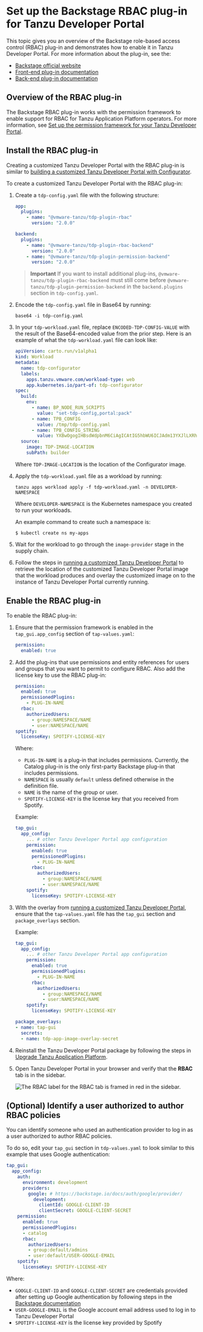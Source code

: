 # Set up the Backstage RBAC plug-in for Tanzu Developer Portal

This topic gives you an overview of the Backstage role-based access control (RBAC) plug-in and
demonstrates how to enable it in Tanzu Developer Portal. For more information about the plug-in, see
the:

- [Backstage official website](https://backstage.spotify.com/marketplace/spotify/plugin/rbac/)
- [Front-end plug-in documentation](https://www.npmjs.com/package/@spotify/backstage-plugin-rbac)
- [Back-end plug-in documentation](https://www.npmjs.com/package/@spotify/backstage-plugin-rbac-backend)

## <a id='rbac-overview'></a> Overview of the RBAC plug-in

The Backstage RBAC plug-in works with the permission framework to enable support for RBAC for Tanzu
Application Platform operators. For more information, see
[Set up the permission framework for your Tanzu Developer Portal](set-up-tap-gui-prmssn-frmwrk.hbs.md).

## <a id='install-rbac'></a> Install the RBAC plug-in

Creating a customized Tanzu Developer Portal with the RBAC plug-in is similar to
[building a customized Tanzu Developer Portal with Configurator](../configurator/building.hbs.md).

To create a customized Tanzu Developer Portal with the RBAC plug-in:

1. Create a `tdp-config.yaml` file with the following structure:

    ```yaml
    app:
      plugins:
        - name: "@vmware-tanzu/tdp-plugin-rbac"
          version: "2.0.0"

    backend:
      plugins:
        - name: "@vmware-tanzu/tdp-plugin-rbac-backend"
          version: "2.0.0"
        - name: "@vmware-tanzu/tdp-plugin-permission-backend"
          version: "2.0.0"
    ```

    > **Important** If you want to install additional plug-ins, `@vmware-tanzu/tdp-plugin-rbac-backend`
    > must still come before `@vmware-tanzu/tdp-plugin-permission-backend` in the `backend.plugins`
    > section in `tdp-config.yaml`.

1. Encode the `tdp-config.yaml` file in Base64 by running:

    ```console
    base64 -i tdp-config.yaml
    ```

1. In your `tdp-workload.yaml` file, replace `ENCODED-TDP-CONFIG-VALUE` with the result of the
   Base64-encoded value from the prior step. Here is an example of what the `tdp-workload.yaml` file
   can look like:

    ```yaml
    apiVersion: carto.run/v1alpha1
    kind: Workload
    metadata:
      name: tdp-configurator
      labels:
        apps.tanzu.vmware.com/workload-type: web
        app.kubernetes.io/part-of: tdp-configurator
    spec:
      build:
        env:
          - name: BP_NODE_RUN_SCRIPTS
            value: "set-tdp-config,portal:pack"
          - name: TPB_CONFIG
            value: /tmp/tdp-config.yaml
          - name: TPB_CONFIG_STRING
            value: YXBwOgogIHBsdWdpbnM6CiAgICAtIG5hbWU6ICJAdm13YXJlLXRhbnp1L3RkcC1wbHVnaW4tcmJhYyIKICAgICAgdmVyc2lvbjogIjIuMC4wIgoKYmFja2VuZDoKICBwbHVnaW5zOgogICAgLSBuYW1lOiAiQHZtd2FyZS10YW56dS90ZHAtcGx1Z2luLXJiYWMtYmFja2VuZCIKICAgICAgdmVyc2lvbjogIjIuMC4wIgogICAgLSBuYW1lOiAiQHZtd2FyZS10YW56dS90ZHAtcGx1Z2luLXBlcm1pc3Npb24tYmFja2VuZCIKICAgICAgdmVyc2lvbjogIjIuMC4wIgo=
      source:
        image: TDP-IMAGE-LOCATION
        subPath: builder
    ```

    Where `TDP-IMAGE-LOCATION` is the location of the Configurator image.

1. Apply the `tdp-workload.yaml` file as a workload by running:

    ```console
    tanzu apps workload apply -f tdp-workload.yaml -n DEVELOPER-NAMESPACE
    ```

    Where `DEVELOPER-NAMESPACE` is the Kubernetes namespace you created to run your workloads.

    An example command to create such a namespace is:

    ```console
    $ kubectl create ns my-apps
    ```

1. Wait for the workload to go through the `image-provider` stage in the supply chain.

1. Follow the steps in [running a customized Tanzu Developer Portal](../configurator/running.hbs.md)
   to retrieve the location of the customized Tanzu Developer Portal image that the workload
   produces and overlay the customized image on to the instance of Tanzu Developer Portal currently
   running.

## <a id='enable-rbac'></a> Enable the RBAC plug-in

To enable the RBAC plug-in:

1. Ensure that the permission framework is enabled in the `tap_gui.app_config` section of
   `tap-values.yaml`:

    ```yaml
    permission:
      enabled: true
    ```

1. Add the plug-ins that use permissions and entity references for users and groups that you want to
   permit to configure RBAC. Also add the license key to use the RBAC plug-in:

    ```yaml
    permission:
      enabled: true
      permissionedPlugins:
        - PLUG-IN-NAME
      rbac:
        authorizedUsers:
          - group:NAMESPACE/NAME
          - user:NAMESPACE/NAME
    spotify:
      licenseKey: SPOTIFY-LICENSE-KEY
    ```

    Where:

    - `PLUG-IN-NAME` is a plug-in that includes permissions. Currently, the Catalog plug-in is the
      only first-party Backstage plug-in that includes permissions.
    - `NAMESPACE` is usually `default` unless defined otherwise in the definition file.
    - `NAME` is the name of the group or user.
    - `SPOTIFY-LICENSE-KEY` is the license key that you received from Spotify.

   Example:

    ```yaml
    tap_gui:
      app_config:
        ... # other Tanzu Developer Portal app configuration
        permission:
          enabled: true
          permissionedPlugins:
            - PLUG-IN-NAME
          rbac:
            authorizedUsers:
              - group:NAMESPACE/NAME
              - user:NAMESPACE/NAME
        spotify:
          licenseKey: SPOTIFY-LICENSE-KEY
    ```

1. With the overlay from [running a customized Tanzu Developer Portal](../configurator/running.hbs.md),
   ensure that the `tap-values.yaml` file has the `tap_gui` section and `package_overlays` section.

   Example:

    ```yaml
    tap_gui:
      app_config:
        ... # other Tanzu Developer Portal app configuration
        permission:
          enabled: true
          permissionedPlugins:
            - PLUG-IN-NAME
          rbac:
            authorizedUsers:
              - group:NAMESPACE/NAME
              - user:NAMESPACE/NAME
        spotify:
          licenseKey: SPOTIFY-LICENSE-KEY

    package_overlays:
    - name: tap-gui
      secrets:
      - name: tdp-app-image-overlay-secret
    ```

1. Reinstall the Tanzu Developer Portal package by following the steps in
   [Upgrade Tanzu Application Platform](../../upgrading.hbs.md).

1. Open Tanzu Developer Portal in your browser and verify that the **RBAC** tab is in the sidebar.

   ![The RBAC label for the RBAC tab is framed in red in the sidebar.](../images/backstage-rbac-plugin.png)

## <a id='identify'></a> (Optional) Identify a user authorized to author RBAC policies

You can identify someone who used an authentication provider to log in as a user authorized to author
RBAC policies.

To do so, edit your `tap_gui` section in `tdp-values.yaml` to look similar to this example that uses
Google authentication:

```yaml
tap_gui:
  app_config:
    auth:
      environment: development
      providers:
        google: # https://backstage.io/docs/auth/google/provider/
          development:
            clientId: GOOGLE-CLIENT-ID
            clientSecret: GOOGLE-CLIENT-SECRET
    permission:
      enabled: true
      permissionedPlugins:
      - catalog
      rbac:
        authorizedUsers:
        - group:default/admins
        - user:default/USER-GOOGLE-EMAIL
    spotify:
      licenseKey: SPOTIFY-LICENSE-KEY
```

Where:

- `GOOGLE-CLIENT-ID` and `GOOGLE-CLIENT-SECRET` are credentials provided after setting up Google
  authentication by following steps in the [Backstage documentation](https://backstage.io/docs/auth/google/provider/)
- `USER-GOOGLE-EMAIL` is the Google account email address used to log in to Tanzu Developer Portal
- `SPOTIFY-LICENSE-KEY` is the license key provided by Spotify

